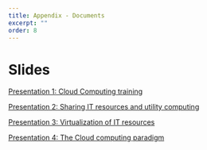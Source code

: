 ```yaml
---
title: Appendix - Documents
excerpt: ""
order: 8
---
```


# Slides

[Presentation 1: Cloud Computing training](assets/pdf/cloud_computing_training.pdf)

[Presentation 2: Sharing IT resources and utility computing](assets/pdf/sharing_IT_resources_and_utility_computing.pdf)

[Presentation 3: Virtualization of IT resources](assets/pdf/virtualization_of_IT_resources.pdf)

[Presentation 4: The Cloud computing paradigm](assets/pdf/the_Cloud_computing_paradigm.pdf)
